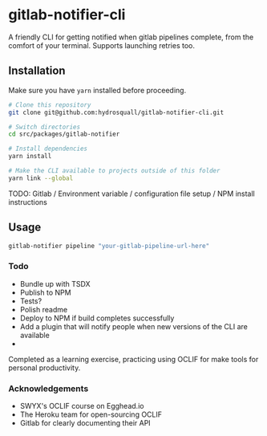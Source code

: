 
# gitlab-notifier-cli

A friendly CLI for getting notified when gitlab pipelines complete, from the comfort of your terminal. Supports launching retries too.

## Installation

Make sure you have `yarn` installed before proceeding.

```bash
# Clone this repository
git clone git@github.com:hydrosquall/gitlab-notifier-cli.git

# Switch directories
cd src/packages/gitlab-notifier

# Install dependencies
yarn install

# Make the CLI available to projects outside of this folder
yarn link --global
```

TODO: Gitlab / Environment variable / configuration file setup / NPM install instructions

## Usage

```bash
gitlab-notifier pipeline "your-gitlab-pipeline-url-here"
```

### Todo

- Bundle up with TSDX
- Publish to NPM
- Tests?
- Polish readme
- Deploy to NPM if build completes successfully
- Add a plugin that will notify people when new versions of the CLI are available
-
Completed as a learning exercise, practicing using OCLIF for make tools for personal productivity.

### Acknowledgements

- SWYX's OCLIF course on Egghead.io
- The Heroku team for open-sourcing OCLIF
- Gitlab for clearly documenting their API
